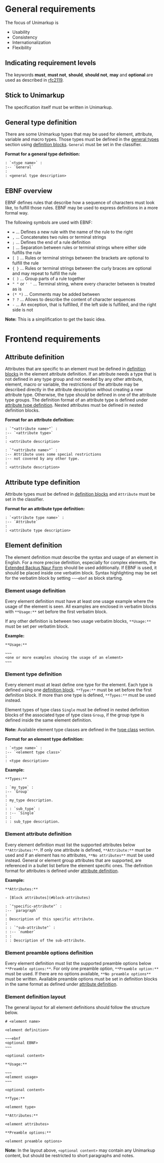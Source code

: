 # General requirements

The focus of Unimarkup is

- Usability
- Consistency
- Internationalization
- Flexibility

## Indicating requirement levels

The keywords **must**, **must not**, **should**, **should not**, **may** and **optional** are used as described in [rfc2119](https://datatracker.ietf.org/doc/html/rfc2119).

## Stick to Unimarkup

The specification itself must be written in Unimarkup.

## General type definition

There are some Unimarkup types that may be used for element, attribute, variable and macro types.
Those types must be defined in the [general types](TypeSystem.md#general-types) section using [definition blocks](Frontend_Reference.md#definition-block).
`General` must be set in the classifier.

**Format for a general type definition:**

~~~
: `<type name>` :
:-- `General`
:
: <general type description>
~~~

## EBNF overview

EBNF defines rules that describe how a sequence of characters must look like, to fulfill those rules. EBNF may be used to express definitions in a more formal way.

The following symbols are used with EBNF:

- `=` ... Defines a new rule with the name of the rule to the right
- `,` ... Concatenates two rules or terminal strings
- `;` ... Defines the end of a rule definition
- `|` ... Separation between rules or terminal strings where either side fulfills the rule
- `[ ]` ... Rules or terminal strings between the brackets are optional to fulfill the rule
- `{ }` ... Rules or terminal strings between the curly braces are optional and may repeat to fulfill the rule
- `( )` ... Group parts of a rule together
- `" "` or `' '` ... Terminal string, where every character between is treated as is
- `(* *)` ... Comments may be added between
- `? ?` ... Allows to describe the content of character sequences
- `-` ... An exception, that is fulfilled, if the left side is fulfilled, and the right side is not

**Note:** This is a simplification to get the basic idea.

# Frontend requirements
## Attribute definition

Attributes that are specific to an element must be defined in [definition blocks](Frontend_Reference.md#definition-block) in the element attribute definition.
If an attribute needs a type that is not defined in any type group and not needed by any other attribute, element, macro or variable, the restrictions of the attribute may be described directly
in the attribute description without creating a new attribute type.
Otherwise, the type should be defined in one of the attribute type groups. The definition format of an attribute type is defined under [attribute type definition](#attribute-type-definition).
Nested attributes must be defined in nested definition blocks. 

**Format for an attribute definition:**

~~~
: `"<attribute name>"` :
:-- `<attribute type>`
:
: <attribute description>

: `"<attribute name>"` :
:-- Attribute uses some special restrictions
:-- not covered by any other type.
:
: <attribute description>
~~~

## Attribute type definition

Attribute types must be defined in [definition blocks](Frontend_Reference.md#definition-block) and `Attribute` must be set in the classifier.

**Format for an attribute type definition:**

~~~
: `<attribute type name>` :
:-- `Attribute`
:
: <attribute type description>
~~~

## Element definition

The element definition must describe the syntax and usage of an element in English.
For a more precise definition, especially for complex elements, the [Extended Backus Naur Form](https://en.wikipedia.org/wiki/Extended_Backus%E2%80%93Naur_form) should be used additionally.
If EBNF is used, it should be placed inside one verbatim block. Syntax highlighting may be set for the verbatim block by setting `~~~ebnf` as block starting.

### Element usage definition

Every element definition must have at least one usage example where the usage of the element is seen.
All examples are enclosed in verbatim blocks with `**Usage:**` set before the first verbatim block.

If any other definition is between two usage verbatim blocks, `**Usage:**` must be set per verbatim block.

**Example:**

~~~~
**Usage:**

~~~
<one or more examples showing the usage of an element>
~~~
~~~~

### Element type definition

Every element must at least define one type for the element. Each type is defined using one [definition block](Frontend_Reference.md#definition-block). `**Type:**` must be set before the first definition block.
If more than one type is defined, `**Types:**` must be used instead.

Element types of type class `Single` must be defined in nested definition blocks of the associated type of type class `Group`, if the group type is defined inside the same element definition.

**Note:** Available element type classes are defined in the [type class](Terminology.md#type-class) section.

**Format for an element type definition:**

~~~
: `<type name>` :
:-- `<element type class>`
:
: <type description>
~~~

**Example:**

~~~
**Types:**

: `my_type` :
:-- `Group`
:
: my_type description.
:
: : `sub_type` :
: :-- `Single`
: :
: : sub_type description.
~~~

### Element attribute definition

Every element definition must list the supported attributes below `**Attributes:**`. If only one attribute is defined, `**Attribute:**` must be used and if an element has no attributes, `**No attributes**` must be used instead.
General or element group attributes that are supported, are referenced in a bullet list before the element specific ones. The definition format for attributes is defined under [attribute definition](#attribute-definition).

**Example:**

~~~
**Attributes:**

- [Block attributes](#block-attributes)

: `"specific-attribute"` :
:-- `paragraph`
:
: Description of this specific attribute.
:
: : `"sub-attribute"` :
: :-- `number`
: :
: : Description of the sub-attribute.
~~~

### Element preamble options definition

Every element definition must list the supported preamble options below `**Preamble options:**`. For only one preamble option, `**Preamble option:**` must be used.
If there are no options available, `**No preamble options**` must be written.
Available preamble options must be set in definition blocks in the same format as defined under [attribute definition](#attribute-definition).

### Element definition layout

The general layout for all element definitions should follow the structure below.

~~~~
# <element name>

<element definition>

~~~ebnf
<optional EBNF>
~~~

<optional content>

**Usage:**

~~~
<element usage>
~~~

<optional content>

**Type:**

<element type>

**Attributes:**

<element attributes>

**Preamble options:**

<element preamble options>
~~~~

**Note:** In the layout above, `<optional content>` may contain any Unimarkup content, but should be restricted to short paragraphs and notes.


